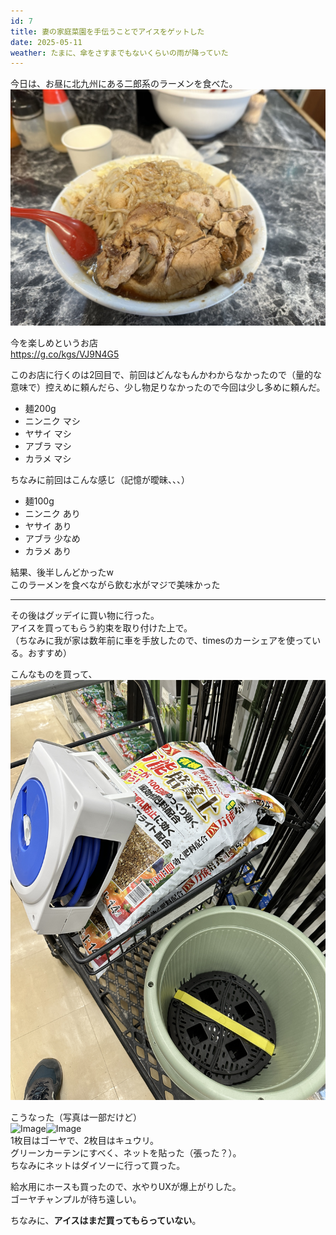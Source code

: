 ```yaml
---
id: 7
title: 妻の家庭菜園を手伝うことでアイスをゲットした
date: 2025-05-11
weather: たまに、傘をさすまでもないくらいの雨が降っていた
---
```

今日は、お昼に北九州にある二郎系のラーメンを食べた。  
![Image](../../assets/B2AF7D43-57D1-4084-AC6C-D797D54E8373_1_105_c.jpeg)

今を楽しめというお店  
https://g.co/kgs/VJ9N4G5

このお店に行くのは2回目で、前回はどんなもんかわからなかったので（量的な意味で）控えめに頼んだら、少し物足りなかったので今回は少し多めに頼んだ。
- 麺200g
- ニンニク マシ
- ヤサイ マシ
- アブラ マシ
- カラメ マシ

ちなみに前回はこんな感じ（記憶が曖昧、、、）
- 麺100g
- ニンニク あり
- ヤサイ あり
- アブラ 少なめ
- カラメ あり

結果、後半しんどかったw  
このラーメンを食べながら飲む水がマジで美味かった

---

その後はグッデイに買い物に行った。  
アイスを買ってもらう約束を取り付けた上で。  
（ちなみに我が家は数年前に車を手放したので、timesのカーシェアを使っている。おすすめ）

こんなものを買って、  
![Image](../../assets/4691A067-9D98-4B61-887C-68A62B7A29AA.jpeg)

こうなった（写真は一部だけど）  
![Image](../../assets/8CA22E53-6338-4FA3-8931-ED161DB64694.jpeg)![Image](../../assets/FA2BAE2C-3C4F-4C31-93F4-E7140FBC8299.jpeg)  
1枚目はゴーヤで、2枚目はキュウリ。  
グリーンカーテンにすべく、ネットを貼った（張った？）。  
ちなみにネットはダイソーに行って買った。

給水用にホースも買ったので、水やりUXが爆上がりした。  
ゴーヤチャンプルが待ち遠しい。

ちなみに、**アイスはまだ買ってもらっていない**。
